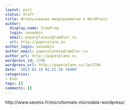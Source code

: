 ```yaml
---
layout: post
status: draft
title: Использование микроразметки в WordPress
author:
  display_name: SlowProg
  login: seoadmin
  email: paperplanesu@rambler.ru
  url: http://paperplane.su
author_login: seoadmin
author_email: paperplanesu@rambler.ru
author_url: http://paperplane.su
wordpress_id: 2786
wordpress_url: http://paperplane.su/?p=2786
date: '2013-02-15 01:51:36 +0400'
categories:
- Блог
tags: []
comments: []
---
```

<p>http:&#47;&#47;www.seomix.fr&#47;microformats-microdata-wordpress&#47;</p>
